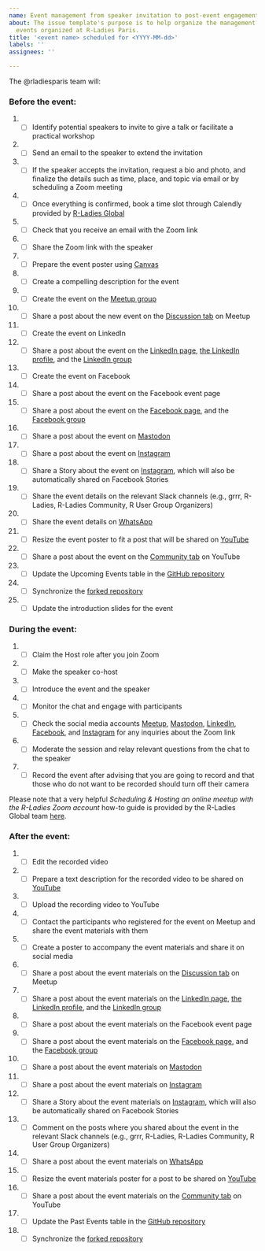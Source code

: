 ```yaml
---
name: Event management from speaker invitation to post-event engagement
about: The issue template's purpose is to help organize the management of the new
  events organized at R-Ladies Paris.
title: '<event name> scheduled for <YYYY-MM-dd>'
labels: ''
assignees: ''

---
```


The @rladiesparis team will:

### Before the event:

1. -  [ ] Identify potential speakers to invite to give a talk or facilitate a practical workshop
2. -  [ ] Send an email to the speaker to extend the invitation
3. -  [ ] If the speaker accepts the invitation, request a bio and photo, and finalize the details such as time, place, and topic via email or by scheduling a Zoom meeting
4. -  [ ] Once everything is confirmed, book a time slot through Calendly provided by [R-Ladies Global](https://rladies.org/)
5. -  [ ] Check that you receive an email with the Zoom link
6. -  [ ] Share the Zoom link with the speaker
7. -  [ ] Prepare the event poster using [Canvas](https://www.canva.com/)
8. -  [ ] Create a compelling description for the event
9. -  [ ] Create the event on the [Meetup group](https://www.meetup.com/rladies-paris/)
10. -  [ ] Share a post about the new event on the [Discussion tab](https://www.meetup.com/rladies-paris/discussions/) on Meetup
11. -  [ ] Create the event on LinkedIn
12. -  [ ] Share a post about the event on the [LinkedIn page](https://www.linkedin.com/company/r-ladies-paris/), [the LinkedIn profile](https://www.linkedin.com/in/r-ladies-paris/), and the [LinkedIn group](https://www.linkedin.com/groups/12684923/)
13. -  [ ] Create the event on Facebook
14. -  [ ] Share a post about the event on the Facebook event page
15. -  [ ] Share a post about the event on the [Facebook page](https://fb.me/RLadiesParis), and the [Facebook group](https://www.facebook.com/groups/1771828013098557)
16. -  [ ] Share a post about the event on [Mastodon](https://mastodon.social/@rladies_paris)
17. -  [ ] Share a post about the event on [Instagram](https://www.instagram.com/rladiesparis/)
18. -  [ ] Share a Story about the event on [Instagram](https://www.instagram.com/rladiesparis/), which will also be automatically shared on Facebook Stories
19. -  [ ] Share the event details on the relevant Slack channels (e.g., grrr, R-Ladies, R-Ladies Community, R User Group Organizers)
20. -  [ ] Share the event details on [WhatsApp](https://chat.whatsapp.com/C8AHJWKCnpOIVmiPM5yyHJ)
21. -  [ ] Resize the event poster to fit a post that will be shared on [YouTube](https://www.youtube.com/@rladiesparis/videos)
22. -  [ ] Share a post about the event on the [Community tab](https://www.youtube.com/@rladiesparis/community) on YouTube
23. -  [ ] Update the Upcoming Events table in the [GitHub repository](https://github.com/rladiesparis/Meetups-materials)
24. -  [ ] Synchronize the [forked repository](https://github.com/R-Ladies-Paris/Meetups-materials)
25. -  [ ] Update the introduction slides for the event

### During the event:

1. - [ ] Claim the Host role after you join Zoom
2. - [ ] Make the speaker co-host
3. - [ ] Introduce the event and the speaker
4. - [ ] Monitor the chat and engage with participants
5. - [ ] Check the social media accounts [Meetup](https://www.meetup.com/rladies-paris/), [Mastodon](https://mastodon.social/@rladies_paris), [LinkedIn](https://www.linkedin.com/company/r-ladies-paris/), [Facebook](https://fb.me/RLadiesParis), and [Instagram](https://www.instagram.com/rladiesparis/) for any inquiries about the Zoom link
6. - [ ] Moderate the session and relay relevant questions from the chat to the speaker
7. - [ ] Record the event after advising that you are going to record and that those who do not want to be recorded should turn off their camera

Please note that a very helpful _Scheduling & Hosting an online meetup with the R-Ladies Zoom account_ how-to guide is provided by the R-Ladies Global team [here](https://guide.rladies.org/organization/events/online/).
  
### After the event:

1. - [ ] Edit the recorded video
2. - [ ] Prepare a text description for the recorded video to be shared on [YouTube](https://www.youtube.com/@rladiesparis/videos)
3. - [ ] Upload the recording video to YouTube
4. - [ ] Contact the participants who registered for the event on Meetup and share the event materials with them
5. - [ ] Create a poster to accompany the event materials and share it on social media
6. - [ ] Share a post about the event materials on the [Discussion tab](https://www.meetup.com/rladies-paris/discussions/) on Meetup
7. - [ ] Share a post about the event materials on the [LinkedIn page](https://www.linkedin.com/company/r-ladies-paris/), [the LinkedIn profile](https://www.linkedin.com/in/r-ladies-paris/), and the [LinkedIn group](https://www.linkedin.com/groups/12684923/)
8. - [ ] Share a post about the event materials on the Facebook event page
9. - [ ] Share a post about the event materials on the [Facebook page](https://fb.me/RLadiesParis), and the [Facebook group](https://www.facebook.com/groups/1771828013098557)
10. - [ ] Share a post about the event materials on [Mastodon](https://mastodon.social/@rladies_paris)
11. - [ ] Share a post about the event materials on [Instagram](https://www.instagram.com/rladiesparis/) 
12. - [ ] Share a Story about the event materials on [Instagram](https://www.instagram.com/rladiesparis/), which will also be automatically shared on Facebook Stories
13. - [ ] Comment on the posts where you shared about the event in the relevant Slack channels (e.g., grrr, R-Ladies, R-Ladies Community, R User Group Organizers)
14. - [ ] Share a post about the event materials on [WhatsApp](https://chat.whatsapp.com/C8AHJWKCnpOIVmiPM5yyHJ)
15. - [ ] Resize the event materials poster for a post to be shared on [YouTube](https://www.youtube.com/@rladiesparis/videos)
16. - [ ] Share a post about the event materials on the [Community tab](https://www.youtube.com/@rladiesparis/community)  on YouTube
17. - [ ] Update the Past Events table in the [GitHub repository](https://github.com/rladiesparis/Meetups-materials)
18. - [ ] Synchronize the [forked repository](https://github.com/R-Ladies-Paris/Meetups-materials)
